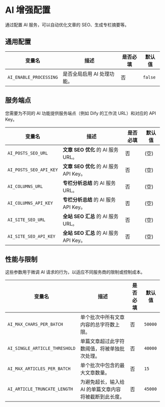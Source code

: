 # AI 增强配置

通过配置 AI 服务，可以自动优化文章的 SEO、生成专栏摘要等。

## 通用配置

| 变量名                 | 描述                     | 是否必填 | 默认值  |
| ---------------------- | ------------------------ | -------- | ------- |
| `AI_ENABLE_PROCESSING` | 是否全局启用 AI 处理功能。 | 否       | `false` |

## 服务端点

您需要为不同的 AI 功能提供服务端点（例如 Dify 的工作流 URL）和对应的 API Key。

| 变量名                 | 描述                           | 是否必填 | 默认值 |
| ---------------------- | ------------------------------ | -------- | ------ |
| `AI_POSTS_SEO_URL`     | **文章 SEO 优化** 的 AI 服务 URL。 | 否       | (空)   |
| `AI_POSTS_SEO_API_KEY` | **文章 SEO 优化** 的 AI 服务 API Key。 | 否       | (空)   |
| `AI_COLUMNS_URL`       | **专栏分析总结** 的 AI 服务 URL。  | 否       | (空)   |
| `AI_COLUMNS_API_KEY`   | **专栏分析总结** 的 AI 服务 API Key。 | 否       | (空)   |
| `AI_SITE_SEO_URL`      | **全站 SEO 汇总** 的 AI 服务 URL。 | 否       | (空)   |
| `AI_SITE_SEO_API_KEY`  | **全站 SEO 汇总** 的 AI 服务 API Key。 | 否       | (空)   |

## 性能与限制

这些参数用于微调 AI 请求的行为，以适应不同服务商的限制或控制成本。

| 变量名                        | 描述                                                   | 是否必填 | 默认值  |
| ----------------------------- | ------------------------------------------------------ | -------- | ------- |
| `AI_MAX_CHARS_PER_BATCH`      | 单个批次中所有文章内容的总字符数上限。                 | 否       | `50000` |
| `AI_SINGLE_ARTICLE_THRESHOLD` | 单篇文章超过此字符数阈值，将被单独批次处理。           | 否       | `40000` |
| `AI_MAX_ARTICLES_PER_BATCH`   | 单个批次中包含的最大文章数量。                         | 否       | `15`    |
| `AI_ARTICLE_TRUNCATE_LENGTH`  | 为避免超长，输入给 AI 的单篇文章内容将被截断到此长度。 | 否       | `45000` |

